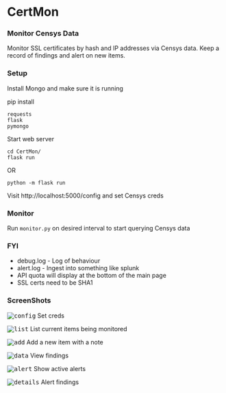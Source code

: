# CertMon
### Monitor Censys Data
Monitor SSL certificates by hash and IP addresses via Censys data.  Keep a record of findings and alert on new items.

### Setup
Install Mongo and make sure it is running

pip install
```
requests
flask
pymongo
```

Start web server
```
cd CertMon/
flask run 
```
OR
```
python -m flask run
```

Visit http://localhost:5000/config and set Censys creds

### Monitor
Run `monitor.py` on desired interval to start querying Censys data

### FYI
* debug.log - Log of behaviour
* alert.log - Ingest into something like splunk
* API quota will display at the bottom of the main page
* SSL certs need to be SHA1

### ScreenShots

<kbd>![config](https://i.imgur.com/JtYEHhT.png "Config")</kbd>
Set creds

<kbd>![list](https://i.imgur.com/Gute6tl.png "List")</kbd>
List current items being monitored

<kbd>![add](https://i.imgur.com/HTrRQa7.png "Add")</kbd>
Add a new item with a note

<kbd>![data](https://i.imgur.com/UCQDPB0.png "Data")</kbd>
View findings

<kbd>![alert](https://i.imgur.com/6zBr8Jg.png "Alert")</kbd>
Show active alerts

<kbd>![details](https://i.imgur.com/I04kK2i.png "Details")</kbd>
Alert findings
